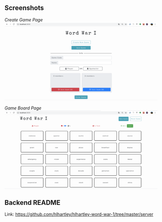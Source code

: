 ## Screenshots
*Create Game Page*
![Create Game Screenshot](create-game-page-screenshot.png)

*Game Board Page*
![Game Board Screenshot](game-board-screenshot.png)

## Backend README

Link: https://github.com/hlhartley/hlhartley-word-war-1/tree/master/server
